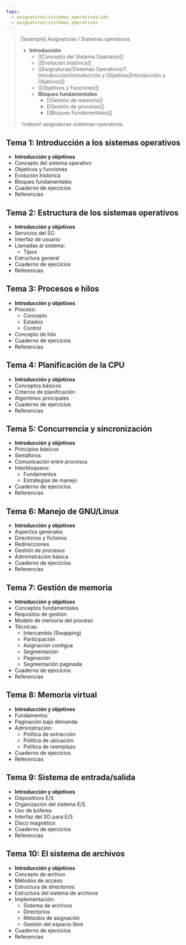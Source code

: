 ```yaml
---
tags:
  - asignaturas/sistemas_operativos/idx
  - asignaturas/sistemas_operativos
---
```



> [!example] Asignaturas / Sistemas operativos
> - **Introducción**
> 	- [[Concepto del Sistema Operativo]]
> 	- [[Evolución histórica]]
> 	- [[Asignaturas/Sistemas Operativos/1. Introducción/Introducción y Objetivos|Introducción y Objetivos]]
> 	- [[Objetivos y Funciones]]
> 	- **Bloques fundamentales**
> 		- [[Gestión de memoria]]
> 		- [[Gestión de procesos]]
> 		- [[Bloques Fundamentales]]
> 
> ^indexof-asignaturas-sistemas-operativos

## Tema 1: Introducción a los sistemas operativos

- **Introducción y objetivos**
- Concepto del sistema operativo
- Objetivos y funciones
- Evolución histórica
- Bloques fundamentales
- Cuaderno de ejercicios
- Referencias

## Tema 2: Estructura de los sistemas operativos

- **Introducción y objetivos**
- Servicios del SO
- Interfaz de usuario
- Llamadas al sistema:
    - Tipos
- Estructura general
- Cuaderno de ejercicios
- Referencias

## Tema 3: Procesos e hilos

- **Introducción y objetivos**
- Proceso:
    - Concepto
    - Estados
    - Control
- Concepto de hilo
- Cuaderno de ejercicios
- Referencias

## Tema 4: Planificación de la CPU

- **Introducción y objetivos**
- Conceptos básicos
- Criterios de planificación
- Algoritmos principales
- Cuaderno de ejercicios
- Referencias

## Tema 5: Concurrencia y sincronización

- **Introducción y objetivos**
- Principios básicos
- Semáforos
- Comunicación entre procesos
- Interbloqueos:
    - Fundamentos
    - Estrategias de manejo
- Cuaderno de ejercicios
- Referencias

## Tema 6: Manejo de GNU/Linux

- **Introducción y objetivos**
- Aspectos generales
- Directorios y ficheros
- Redirecciones
- Gestión de procesos
- Administración básica
- Cuaderno de ejercicios
- Referencias

## Tema 7: Gestión de memoria

- **Introducción y objetivos**
- Conceptos fundamentales
- Requisitos de gestión
- Modelo de memoria del proceso
- Técnicas:
    - Intercambio (Swapping)
    - Participación
    - Asignación contigua
    - Segmentación
    - Paginación
    - Segmentación paginada
- Cuaderno de ejercicios
- Referencias

## Tema 8: Memoria virtual

- **Introducción y objetivos**
- Fundamentos
- Paginación bajo demanda
- Administración:
    - Política de extracción
    - Política de ubicación
    - Política de reemplazo
- Cuaderno de ejercicios
- Referencias

## Tema 9: Sistema de entrada/salida

- **Introducción y objetivos**
- Dispositivos E/S
- Organización del sistema E/S
- Uso de búferes
- Interfaz del SO para E/S
- Disco magnético
- Cuaderno de ejercicios
- Referencias

## Tema 10: El sistema de archivos

- **Introducción y objetivos**
- Concepto de archivo
- Métodos de acceso
- Estructura de directorios
- Estructura del sistema de archivos
- Implementación:
    - Sistema de archivos
    - Directorios
    - Métodos de asignación
    - Gestión del espacio libre
- Cuaderno de ejercicios
- Referencias

